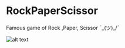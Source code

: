 # RockPaperScissor
Famous game of Rock ,Paper, Scissor ¯\_(ツ)_/¯

![alt text](https://media.tenor.com/images/7ae30eb08670f417b3b5d4cfce370dcb/tenor.gif)

